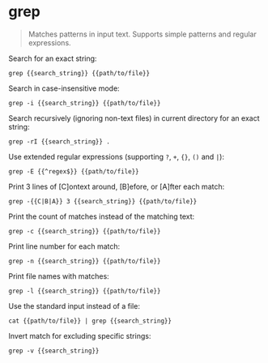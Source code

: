 grep
====

> Matches patterns in input text.
> Supports simple patterns and regular expressions.

Search for an exact string:

    grep {{search_string}} {{path/to/file}}

Search in case-insensitive mode:

    grep -i {{search_string}} {{path/to/file}}

Search recursively (ignoring non-text files) in current directory for an exact string:

    grep -rI {{search_string}} .

Use extended regular expressions (supporting `?`, `+`, `{}`, `()` and `|`):

    grep -E {{^regex$}} {{path/to/file}}

Print 3 lines of [C]ontext around, [B]efore, or [A]fter each match:

    grep -{{C|B|A}} 3 {{search_string}} {{path/to/file}}

Print the count of matches instead of the matching text:

    grep -c {{search_string}} {{path/to/file}}

Print line number for each match:

    grep -n {{search_string}} {{path/to/file}}

Print file names with matches:

    grep -l {{search_string}} {{path/to/file}}

Use the standard input instead of a file:

    cat {{path/to/file}} | grep {{search_string}}

Invert match for excluding specific strings:

    grep -v {{search_string}}
